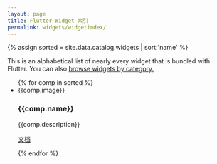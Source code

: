 ```yaml
---
layout: page
title: Flutter Widget 索引
permalink: widgets/widgetindex/
---
```

{% assign sorted = site.data.catalog.widgets | sort:'name' %}
<div class="catalog">
    <div class="category-description"><p>This is an alphabetical list of nearly every widget that is bundled with Flutter. You can also <a href="/widgets">browse widgets by category.</a></p></div>
    <ul class="cards">
        {% for comp in sorted %}
        <li class="cards__item">
            <div class="catalog-entry">
                <div class="catalog-image-holder">{{comp.image}}</div>
                <h3>{{comp.name}}</h3>
                <p class="scrollable-description"> {{comp.description}} </p>
                <p><a href="{{comp.link}}">文档</a></p><div class="clear"></div>
            </div>
        </li>
        {% endfor %}
    </ul>
</div>